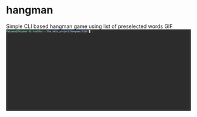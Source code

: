 # hangman
Simple CLI based hangman game using list of preselected words
GIF
![](https://github.com/FaiyaazHawk/hangman/blob/main/hangman.gif)
